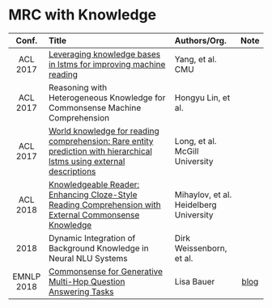 # MRC with Knowledge

| Conf.   | Title | Authors/Org. | Note |
| :-----: | :--- | :----------- | :---:|
| ACL<br>2017   | [Leveraging knowledge bases in lstms for improving machine reading](https://doi.org/10.18653/v1/P17-1132)   | Yang, et al.<br>CMU | |
| ACL<br>2017 | Reasoning with Heterogeneous Knowledge for Commonsense Machine Comprehension | Hongyu Lin, et al. | | 
| ACL<br>2017   | [World knowledge for reading comprehension: Rare entity prediction with hierarchical lstms using external descriptions](http://www.aclweb.org/anthology/D17-1086)  | Long, et al.<br>McGill University| |
| ACL<br>2018   | [Knowledgeable Reader: Enhancing Cloze-Style Reading Comprehension with External Commonsense Knowledge](http://aclweb.org/anthology/P18-1076)  | Mihaylov, et al.<br>Heidelberg University   |  |
| 2018 | Dynamic Integration of Background Knowledge in Neural NLU Systems | Dirk Weissenborn, et al. |  |
| EMNLP<br>2018 | [Commonsense for Generative Multi-Hop Question Answering Tasks](http://aclweb.org/anthology/D18-1454) | Lisa Bauer | [blog](http://xingluxi.github.io/2019/02/21/paper-emnlp2018-mhpgm/) |
